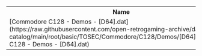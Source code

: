 <table>
<tr><th>Name</th><th>Size</th></tr>
<tr><td>
[Commodore C128 - Demos - [D64].dat](https://raw.githubusercontent.com/open-retrogaming-archive/dat-catalog/main/root/basic/TOSEC/Commodore/C128/Demos/[D64]/Commodore C128 - Demos - [D64].dat)
</td><td>12535</td></tr>
</table>
